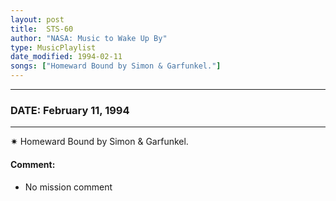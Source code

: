 ```yaml
---
layout: post
title:  STS-60
author: "NASA: Music to Wake Up By"
type: MusicPlaylist
date_modified: 1994-02-11
songs: ["Homeward Bound by Simon & Garfunkel."]
---
```


----
### DATE: February 11, 1994
----
✷ Homeward Bound by Simon & Garfunkel.

#### Comment:
* No mission comment



<br/>
<center>
	<a target="_blank"
	   href="https://twitter.com/intent/tweet?hashtags=Space,NASA,Playlist,NASAWakeupCalls,SpaceProgram&text={{ page.author}}, '{{ page.songs.first }}' {{ page.title }}, {{ page.date | date: '%B %d, %Y' }}. {{ site.url }}{{ page.url }} @nasawakeupcalls">
	   <i class="fab fa-twitter" alt="Tweet this page" style="font-size: 1.3em;"></i>
	</a>
	&nbsp; 	<i class="fas fa-user-astronaut" style="font-size: 1.5em;"></i> &nbsp;
    <a type="amzn" search="'Homeward Bound by Simon & Garfunkel.'" category="popular music">
        <i class="fab fa-amazon" style="font-size: 1.3em;"></i>
    </a>
</center>
